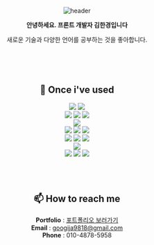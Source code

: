 <div align="center">

![header](https://capsule-render.vercel.app/api?type=waving&color=auto&height=300&section=header&text=Hi%20there👋&fontSize=90&animation=fadeIn&fontAlignY=38&desc=&descAlignY=51&descAlign=62)

  **안녕하세요. 프론트 개발자 김한경입니다**

  새로운 기술과 다양한 언어를 공부하는 것을 좋아합니다.
  
<br/>
<br/>
<br/>


## 🔨 Once i've used
<div>
  <img src="https://img.shields.io/badge/python-3776AB?style=for-the-badge&logo=python&logoColor=white">
  <img src="https://img.shields.io/badge/jupyternotebook-E34F26?style=for-the-badge&logo=html5&logoColor=white">
  <br>
  <img src="https://img.shields.io/badge/html5-E34F26?style=for-the-badge&logo=html5&logoColor=white"> 
  <img src="https://img.shields.io/badge/css-1572B6?style=for-the-badge&logo=css3&logoColor=white"> 
  <img src="https://img.shields.io/badge/javascript-F7DF1E?style=for-the-badge&logo=javascript&logoColor=black"> 
  <br>
  <img src="https://img.shields.io/badge/react-61DAFB?style=for-the-badge&logo=react&logoColor=black"> 
  <br>
  <img src="https://img.shields.io/badge/oracle-F80000?style=for-the-badge&logo=oracle&logoColor=white"> 
  <img src="https://img.shields.io/badge/mysql-4479A1?style=for-the-badge&logo=mysql&logoColor=white"> 
  <img src="https://img.shields.io/badge/mongoDB-47A248?style=for-the-badge&logo=MongoDB&logoColor=white">
  <br>
  <img src="https://img.shields.io/badge/bootstrap-7952B3?style=for-the-badge&logo=bootstrap&logoColor=white">
  <img src="https://img.shields.io/badge/tailwindcss-0F172A?style=for-the-badge&logo=tailwindcss&logoColor=white"> 
  <img src="https://img.shields.io/badge/styled components-DB7093?style=for-the-badge&logo=styled-components&logoColor=white"/>
  <br>
  <img src="https://img.shields.io/badge/amazonaws-232F3E?style=for-the-badge&logo=amazonaws&logoColor=white"> 
  <br>
  <img src="https://img.shields.io/badge/github-181717?style=for-the-badge&logo=github&logoColor=white">
  <img src="https://img.shields.io/badge/git-F05032?style=for-the-badge&logo=git&logoColor=white">
  <img src="https://img.shields.io/badge/fontawesome-339AF0?style=for-the-badge&logo=fontawesome&logoColor=white">
  <br>
</div>

<br/>
<br/>
<br/>


## 📫 How to reach me
**Portfolio** : [포트폴리오 보러가기](https://kkk1k.github.io/Portfolio/)  <br/>
**Email** : googija9818@gmail.com   <br/>
**Phone** : 010-4878-5958

<br/>
<br/>
<br/>

<!--


Here are some ideas to get you started:

- 🔭 I’m currently working on ...
- 🌱 I’m currently learning ...
- 👯 I’m looking to collaborate on ...
- 🤔 I’m looking for help with ...
- 💬 Ask me about ...
- 📫 How to reach me: ...
- 😄 Pronouns: ...
- ⚡ Fun fact: ...
-->

</div>
